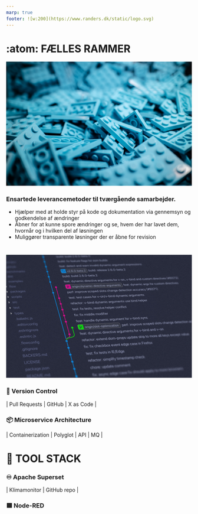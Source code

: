 ```yaml
---
marp: true
footer: ![w:200](https://www.randers.dk/static/logo.svg)
---
```

<!--
theme: uncover
transition: dissolve
class:
 - invert
headingDivider: 2 
paginate: true
-->
<style>
{
  font-size: 23px
}
</style>

# :atom: FÆLLES RAMMER


![bg brightness:0.5 blur:1px](../img/iker-urteaga-TL5Vy1IM-uA-unsplash.jpg)

### Ensartede leverancemetoder til tværgående samarbejder.
- Hjælper med at holde styr på kode og dokumentation via gennemsyn og godkendelse af ændringer
- Åbner for at kunne spore ændringer og se, hvem der har lavet dem, hvornår og i hvilken del af løsningen
- Muliggører transparente løsninger der er åbne for revision


# 
![bg right:48% brightness:0.7 blur:2px](../img/yancy-min-842ofHC6MaI-unsplash.jpg)

### :octopus: Version Control
| Pull Requests | GitHub | X as Code |
### :package: Microservice Architecture
| Containerization | Polyglot | API | MQ |

# :toolbox: TOOL STACK


### :infinity: Apache Superset
| Klimamonitor | GitHub repo |

### :red_square: Node-RED

